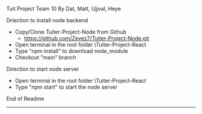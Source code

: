 Tuit Project
Team 10
By Dat, Matt, Ujjval, Heye

Driection to install node backend

- Copy/Clone Tuiter-Project-Node from Github
  - https://github.com/Zevez7/Tuiter-Project-Node.git
- Open terminal in the root folder \Tuiter-Project-React
- Type "npm install" to download node_module
- Checkout "main" branch

Direction to start node server

- Open terminal in the root folder \Tuiter-Project-React
- Type "npm start" to start the node server

End of Readme

---
